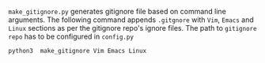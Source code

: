 `make_gitignore.py` generates gitignore file  based on command line arguments. 
The following command appends `.gitgnore` with `Vim`, `Emacs` and `Linux` sections
as per the gitignore repo's ignore files. The path to `gitignore repo` has to be configured 
in `config.py` 


```bash 
python3  make_gitignore Vim Emacs Linux 
```

